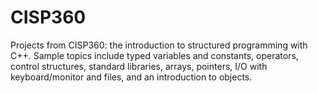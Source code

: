 # CISP360
Projects from CISP360: the introduction to structured programming with C++. Sample topics include typed variables and constants, operators, control structures, standard libraries, arrays, pointers, I/O with keyboard/monitor and files, and an introduction to objects.
